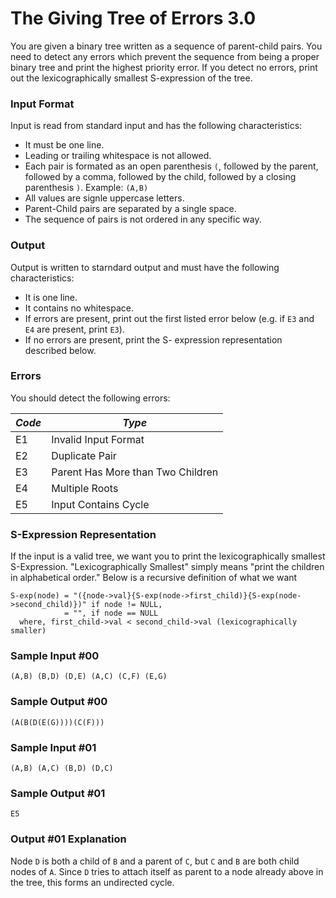 # The Giving Tree of Errors 3.0

You are given a binary tree written as a sequence of parent-child pairs. You need to detect any errors which prevent the sequence from being a proper binary tree and print the highest priority error. If you detect no errors, print out the lexicographically smallest S-expression of the tree.

### Input Format

Input is read from standard input and has the following characteristics:
- It must be one line.
- Leading or trailing whitespace is not allowed.
- Each pair is formated as an open parenthesis `(`, followed by the parent, followed by a comma, followed by the child, followed by a closing parenthesis `)`. Example: `(A,B)`
- All values are signle uppercase letters.
- Parent-Child pairs are separated by a single space.
- The sequence of pairs is not ordered in any specific way.

<!-- insert a graph -->
### Output

Output is written to starndard output and must have the following characteristics:
- It is one line.
- It contains no whitespace.
- If errors are present, print out the first listed error below (e.g. if `E3` and `E4` are present, print `E3`).
- If no errors are present, print the S- expression representation described below.

### Errors

You should detect the following errors:

_Code_ | _Type_
---|---
E1 | Invalid Input Format
E2 | Duplicate Pair
E3 | Parent Has More than Two Children
E4 | Multiple Roots
E5 | Input Contains Cycle

### S-Expression Representation

If the input is a valid tree, we want you to print the lexicographically smallest S-Expression. "Lexicographically Smallest" simply means "print the children in alphabetical order." Below is a recursive definition of what we want

```
S-exp(node) = "({node->val}{S-exp(node->first_child)}{S-exp(node->second_child)})" if node != NULL,
            = "", if node == NULL
  where, first_child->val < second_child->val (lexicographically smaller)
```

### Sample Input #00

```
(A,B) (B,D) (D,E) (A,C) (C,F) (E,G)
```

### Sample Output #00

```
(A(B(D(E(G))))(C(F)))
```

### Sample Input #01

```
(A,B) (A,C) (B,D) (D,C)
```

### Sample Output #01
```
E5
```

### Output #01 Explanation

Node `D` is both a child of `B` and a parent of `C`, but `C` and `B` are both child nodes of `A`. Since `D` tries to attach itself as parent to a node already above in the tree, this forms an undirected cycle.

